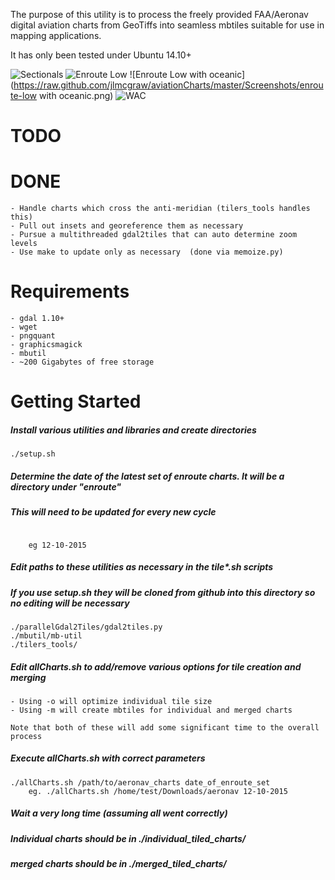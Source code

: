 The purpose of this utility is to process the freely provided FAA/Aeronav 
digital aviation charts from GeoTiffs into seamless mbtiles suitable for use in mapping 
applications.

It has only been tested under Ubuntu 14.10+

![Sectionals](https://raw.github.com/jlmcgraw/aviationCharts/master/Screenshots/sectional.png)
![Enroute Low](https://raw.github.com/jlmcgraw/aviationCharts/master/Screenshots/enroute-low.png)
![Enroute Low with oceanic](https://raw.github.com/jlmcgraw/aviationCharts/master/Screenshots/enroute-low with oceanic.png)
![WAC](https://raw.github.com/jlmcgraw/aviationCharts/master/Screenshots/wac.png)

# TODO    


# DONE
    - Handle charts which cross the anti-meridian (tilers_tools handles this)
    - Pull out insets and georeference them as necessary
    - Pursue a multithreaded gdal2tiles that can auto determine zoom levels
    - Use make to update only as necessary  (done via memoize.py)
        
# Requirements
    - gdal 1.10+
    - wget
    - pngquant 
    - graphicsmagick 
    - mbutil 
    - ~200 Gigabytes of free storage
    
# Getting Started
##### Install various utilities and libraries and create directories
```
./setup.sh
```
##### Determine the date of the latest set of enroute charts.  It will be a directory under "enroute"
##### This will need to be updated for every new cycle
```

    eg 12-10-2015
```
##### Edit paths to these utilities as necessary in the tile*.sh scripts
##### If you use setup.sh they will be cloned from github into this directory so no editing will be necessary
```
./parallelGdal2Tiles/gdal2tiles.py
./mbutil/mb-util
./tilers_tools/
```
##### Edit allCharts.sh to add/remove various options for tile creation and merging
    - Using -o will optimize individual tile size
    - Using -m will create mbtiles for individual and merged charts
    
    Note that both of these will add some significant time to the overall process

##### Execute allCharts.sh with correct parameters
```
./allCharts.sh /path/to/aeronav_charts date_of_enroute_set
    eg. ./allCharts.sh /home/test/Downloads/aeronav 12-10-2015
```
##### Wait a very long time (assuming all went correctly)
##### Individual charts should be in ./individual_tiled_charts/
##### merged charts should be in ./merged_tiled_charts/

